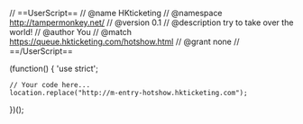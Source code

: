 // ==UserScript==
// @name         HKticketing
// @namespace    http://tampermonkey.net/
// @version      0.1
// @description  try to take over the world!
// @author       You
// @match        https://queue.hkticketing.com/hotshow.html
// @grant        none
// ==/UserScript==

(function() {
    'use strict';

    // Your code here...
    location.replace("http://m-entry-hotshow.hkticketing.com");
})();
